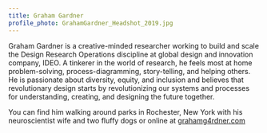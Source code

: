 ```yaml
---
title: Graham Gardner
profile_photo: GrahamGardner_Headshot_2019.jpg
---
```


Graham Gardner is a creative-minded researcher working to build and scale the Design Research Operations discipline at global design and innovation company, IDEO. A tinkerer in the world of research, he feels most at home problem-solving, process-diagramming, story-telling, and helping others. He is passionate about diversity, equity, and inclusion and believes that revolutionary design starts by revolutionizing our systems and processes for understanding, creating, and designing the future together.

You can find him walking around parks in Rochester, New York with his neuroscientist wife and two fluffy dogs or online at <a href="http://grahamg4rdner.com">grahamg4rdner.com</a>
